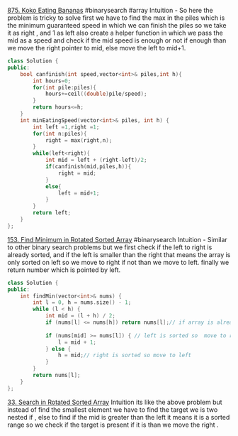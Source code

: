 [875. Koko Eating Bananas](https://leetcode.com/problems/koko-eating-bananas/)
#binarysearch #array
Intuition  - So here the problem is tricky to solve first we have to find the max in the piles which is the minimum guaranteed speed in which we can finish the piles so we take it as right , and 1 as left
also create a helper function in which we pass the mid as a speed and check if the mid speed is enough or not if enough than we move the right pointer to mid, else move the left to mid+1.
```cpp
class Solution {
public:
    bool canfinish(int speed,vector<int>& piles,int h){
        int hours=0;
        for(int pile:piles){
            hours+=ceil((double)pile/speed);
        }
        return hours<=h;
    }
    int minEatingSpeed(vector<int>& piles, int h) {
        int left =1,right =1;
        for(int n:piles){
            right = max(right,n);
        }
        while(left<right){
            int mid = left + (right-left)/2;
            if(canfinish(mid,piles,h)){
                right = mid;
            }
            else{
                left = mid+1;
            }
        }
        return left;
    }
};
```
[153. Find Minimum in Rotated Sorted Array](https://leetcode.com/problems/find-minimum-in-rotated-sorted-array/)
#binarysearch 
Intuition  -  Similar to other binary search problems but we first check if the left to right is already sorted,  and if the left is smaller than the right that means the array is only sorted on left so we move to right if not than we move to left. finally we return number which is pointed by left.
```cpp
class Solution {
public:
    int findMin(vector<int>& nums) {
        int l = 0, h = nums.size() - 1;
        while (l < h) {
            int mid = (l + h) / 2;
            if (nums[l] <= nums[h]) return nums[l];// if array is already sorted
            
            if (nums[mid] >= nums[l]) { // left is sorted so  move to right
                l = mid + 1;
            } else {
                h = mid;// right is sorted so move to left
            }
        }
        return nums[l];  
    }
};

```

[33. Search in Rotated Sorted Array](https://leetcode.com/problems/search-in-rotated-sorted-array/)
Intuition its like the above problem but instead of find the smallest element we have to find the target we is  two nested if , else to find if the mid is greater than the left it means it is a sorted range so we check if the target is present if it is than we move the right .
```cpp

```